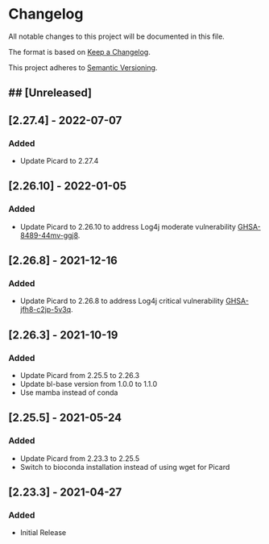 # Changelog

All notable changes to this project will be documented in this file.


The format is based on [Keep a Changelog](https://keepachangelog.com/en/1.0.0/).

This project adheres to [Semantic Versioning](https://semver.org/spec/v2.0.0.html).

## ## [Unreleased]

## [2.27.4] - 2022-07-07
### Added
- Update Picard to 2.27.4

## [2.26.10] - 2022-01-05
### Added
- Update Picard to 2.26.10 to address Log4j moderate vulnerability [GHSA-8489-44mv-ggj8](https://github.com/advisories/GHSA-8489-44mv-ggj8).

## [2.26.8] - 2021-12-16
### Added
- Update Picard to 2.26.8 to address Log4j critical vulnerability [GHSA-jfh8-c2jp-5v3q](https://github.com/advisories/GHSA-jfh8-c2jp-5v3q).

## [2.26.3] - 2021-10-19
### Added
- Update Picard from 2.25.5 to 2.26.3
- Update bl-base version from 1.0.0 to 1.1.0
- Use mamba instead of conda

## [2.25.5] - 2021-05-24
### Added
- Update Picard from 2.23.3 to 2.25.5
- Switch to bioconda installation instead of using wget for Picard



## [2.23.3] - 2021-04-27
### Added
- Initial Release
